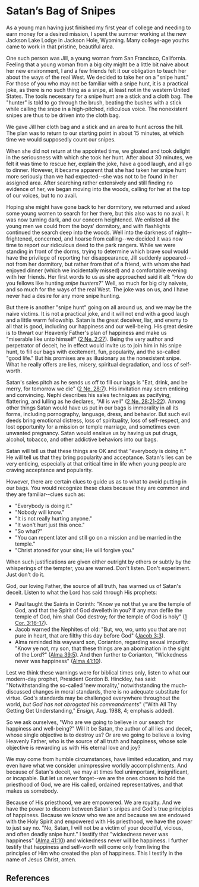 # Satan’s Bag of Snipes

As a young man having just finished my first year of college and needing to
earn money for a desired mission, I spent the summer working at the new
Jackson Lake Lodge in Jackson Hole, Wyoming. Many college-age youths came to
work in that pristine, beautiful area.

One such person was Jill, a young woman from San Francisco, California.
Feeling that a young woman from a big city might be a little bit naive about
her new environment, I and a few friends felt it our obligation to teach her
about the ways of the real West. We decided to take her on a "snipe hunt." For
those of you who may not be familiar with a snipe hunt, it is a practical
joke, as there is no such thing as a snipe, at least not in the western United
States. The tools necessary for a snipe hunt are a stick and a cloth bag. The
"hunter" is told to go through the brush, beating the bushes with a stick
while calling the snipe in a high-pitched, ridiculous voice. The nonexistent
snipes are thus to be driven into the cloth bag.

We gave Jill her cloth bag and a stick and an area to hunt across the hill.
The plan was to return to our starting point in about 15 minutes, at which
time we would supposedly count our snipes.

When she did not return at the appointed time, we gloated and took delight in
the seriousness with which she took her hunt. After about 30 minutes, we felt
it was time to rescue her, explain the joke, have a good laugh, and all go to
dinner. However, it became apparent that she had taken her snipe hunt more
seriously than we had expected--she was not to be found in her assigned area.
After searching rather extensively and still finding no evidence of her, we
began moving into the woods, calling for her at the top of our voices, but to
no avail.

Hoping she might have gone back to her dormitory, we returned and asked some
young women to search for her there, but this also was to no avail. It was now
turning dark, and our concern heightened. We enlisted all the young men we
could from the boys' dormitory, and with flashlights continued the search deep
into the woods. Well into the darkness of night--frightened, concerned, and
hoarse from calling--we decided it was now time to report our ridiculous deed
to the park rangers. While we were standing in front of the dorms, trying to
determine which brave soul would have the privilege of reporting her
disappearance, Jill suddenly appeared--not from her dormitory, but rather from
that of a friend, with whom she had enjoyed dinner (which we incidentally
missed) and a comfortable evening with her friends. Her first words to us as
she approached said it all: "How do you fellows like hunting _snipe hunters?_"
Well, so much for big city naivete, and so much for the ways of the real West.
The joke was on us, and I have never had a desire for any more snipe hunting.

But there is another "snipe hunt" going on all around us, and we may be the
naive victims. It is not a practical joke, and it will not end with a good
laugh and a little warm fellowship. Satan is the great deceiver, liar, and
enemy to all that is good, including our happiness and our well-being. His
great desire is to thwart our Heavenly Father's plan of happiness and make us
"miserable like unto himself" ([2 Ne.
2:27](/scriptures/bofm/2-ne/2.27?lang=eng#26)). Being the very author and
perpetrator of deceit, he in effect would invite us to join him in his snipe
hunt, to fill our bags with excitement, fun, popularity, and the so-called
"good life." But his promises are as illusionary as the nonexistent snipe.
What he really offers are lies, misery, spiritual degradation, and loss of
self-worth.

Satan's sales pitch as he sends us off to fill our bags is "Eat, drink, and be
merry, for tomorrow we die" ([2 Ne.
28:7](/scriptures/bofm/2-ne/28.7?lang=eng#6)). His invitation may seem
enticing and convincing. Nephi describes his sales techniques as pacifying,
flattering, and lulling as he declares, "All is well" ([2 Ne.
28:21-22](/scriptures/bofm/2-ne/28.21-22?lang=eng#20)). Among other things
Satan would have us put in our bags is immorality in all its forms, including
pornography, language, dress, and behavior. But such evil deeds bring
emotional distress, loss of spirituality, loss of self-respect, and lost
opportunity for a mission or temple marriage, and sometimes even unwanted
pregnancy. Satan would enslave us by having us put drugs, alcohol, tobacco,
and other addictive behaviors into our bags.

Satan will tell us that these things are OK and that "everybody is doing it."
He will tell us that they bring popularity and acceptance. Satan's lies can be
very enticing, especially at that critical time in life when young people are
craving acceptance and popularity.

However, there are certain clues to guide us as to what to avoid putting in
our bags. You would recognize these clues because they are common and they are
familiar--clues such as:

  * "Everybody is doing it."
  * "Nobody will know."
  * "It is not really hurting anyone."
  * "It won't hurt just this once."
  * "So what?"
  * "You can repent later and still go on a mission and be married in the temple."
  * "Christ atoned for your sins; He will forgive you."

When such justifications are given either outright by others or subtly by the
whisperings of the tempter, you are warned. Don't listen. Don't experiment.
Just don't do it.

God, our loving Father, the source of all truth, has warned us of Satan's
deceit. Listen to what the Lord has said through His prophets:

  * Paul taught the Saints in Corinth: "Know ye not that ye are the temple of God, and that the Spirit of God dwelleth in you? If any man defile the temple of God, him shall God destroy; for the temple of God is holy" ([1 Cor. 3:16-17](/scriptures/nt/1-cor/3.16-17?lang=eng#15)). 
  * Jacob warned the Nephites of old: "But, wo, wo, unto you that are not pure in heart, that are filthy this day before God" ([Jacob 3:3](/scriptures/bofm/jacob/3.3?lang=eng#2)). 
  * Alma reminded his wayward son, Corianton, regarding sexual impurity: "Know ye not, my son, that these things are an abomination in the sight of the Lord?" ([Alma 39:5](/scriptures/bofm/alma/39.5?lang=eng#4)). And then further to Corianton, "Wickedness never was happiness" ([Alma 41:10](/scriptures/bofm/alma/41.10?lang=eng#9)). 

Lest we think these warnings were for biblical times only, listen to what our
modern-day prophet, President Gordon B. Hinckley, has said: "Notwithstanding
the so-called 'new morality,' notwithstanding the much-discussed changes in
moral standards, there is no adequate substitute for virtue. God's standards
may be challenged everywhere throughout the world, _but God has not abrogated
his commandments_" ("With All Thy Getting Get Understanding," _Ensign,_ Aug.
1988, 4; emphasis added).

So we ask ourselves, "Who are we going to believe in our search for happiness
and well-being?" Will it be Satan, the author of all lies and deceit, whose
single objective is to destroy us? Or are we going to believe a loving
Heavenly Father, who is the source of all truth and happiness, whose sole
objective is rewarding us with His eternal love and joy?

We may come from humble circumstances, have limited education, and may even
have what we consider unimpressive worldly accomplishments. And because of
Satan's deceit, we may at times feel unimportant, insignificant, or incapable.
But let us never forget--we are the ones chosen to hold the priesthood of God,
we are His called, ordained representatives, and that makes us somebody.

Because of His priesthood, we are empowered. We are royalty. And we have the
power to discern between Satan's snipes and God's true principles of
happiness. Because we know who we are and because we are endowed with the Holy
Spirit and empowered with His priesthood, we have the power to just say no.
"No, Satan, I will not be a victim of your deceitful, vicious, and often
deadly snipe hunt." I testify that "wickedness never was happiness" ([Alma
41:10](/scriptures/bofm/alma/41.10?lang=eng#9)) and wickedness never will be
happiness. I further testify that happiness and self-worth will come only from
living the principles of Him who created the plan of happiness. This I testify
in the name of Jesus Christ, amen.

## References

